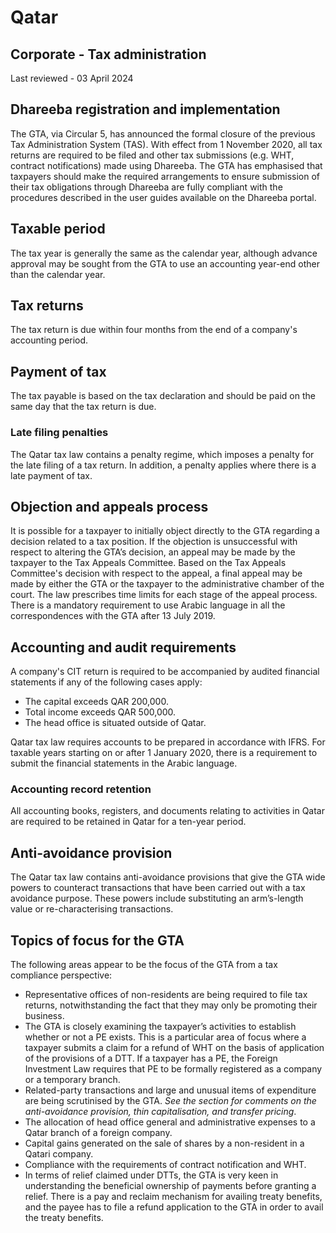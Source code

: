 # Qatar
## Corporate - Tax administration
Last reviewed - 03 April 2024
## Dhareeba registration and implementation
The GTA, via Circular 5, has announced the formal closure of the previous Tax Administration System (TAS). With effect from 1 November 2020, all tax returns are required to be filed and other tax submissions (e.g. WHT, contract notifications) made using Dhareeba. The GTA has emphasised that taxpayers should make the required arrangements to ensure submission of their tax obligations through Dhareeba are fully compliant with the procedures described in the user guides available on the Dhareeba portal.
## Taxable period
The tax year is generally the same as the calendar year, although advance approval may be sought from the GTA to use an accounting year-end other than the calendar year.
## Tax returns
The tax return is due within four months from the end of a company's accounting period.
## Payment of tax
The tax payable is based on the tax declaration and should be paid on the same day that the tax return is due.
### Late filing penalties
The Qatar tax law contains a penalty regime, which imposes a penalty for the late filing of a tax return. In addition, a penalty applies where there is a late payment of tax.
## Objection and appeals process
It is possible for a taxpayer to initially object directly to the GTA regarding a decision related to a tax position. If the objection is unsuccessful with respect to altering the GTA’s decision, an appeal may be made by the taxpayer to the Tax Appeals Committee. Based on the Tax Appeals Committee's decision with respect to the appeal, a final appeal may be made by either the GTA or the taxpayer to the administrative chamber of the court. The law prescribes time limits for each stage of the appeal process.
There is a mandatory requirement to use Arabic language in all the correspondences with the GTA after 13 July 2019.
## Accounting and audit requirements
A company's CIT return is required to be accompanied by audited financial statements if any of the following cases apply:
  * The capital exceeds QAR 200,000.
  * Total income exceeds QAR 500,000.
  * The head office is situated outside of Qatar.


Qatar tax law requires accounts to be prepared in accordance with IFRS. For taxable years starting on or after 1 January 2020, there is a requirement to submit the financial statements in the Arabic language.
### Accounting record retention
All accounting books, registers, and documents relating to activities in Qatar are required to be retained in Qatar for a ten-year period.
## Anti-avoidance provision
The Qatar tax law contains anti-avoidance provisions that give the GTA wide powers to counteract transactions that have been carried out with a tax avoidance purpose. These powers include substituting an arm’s-length value or re-characterising transactions.
## Topics of focus for the GTA
The following areas appear to be the focus of the GTA from a tax compliance perspective:
  * Representative offices of non-residents are being required to file tax returns, notwithstanding the fact that they may only be promoting their business.
  * The GTA is closely examining the taxpayer’s activities to establish whether or not a PE exists. This is a particular area of focus where a taxpayer submits a claim for a refund of WHT on the basis of application of the provisions of a DTT. If a taxpayer has a PE, the Foreign Investment Law requires that PE to be formally registered as a company or a temporary branch.
  * Related-party transactions and large and unusual items of expenditure are being scrutinised by the GTA. _See the section for comments on the anti-avoidance provision, thin capitalisation, and transfer pricing_.
  * The allocation of head office general and administrative expenses to a Qatar branch of a foreign company.
  * Capital gains generated on the sale of shares by a non-resident in a Qatari company.
  * Compliance with the requirements of contract notification and WHT.
  * In terms of relief claimed under DTTs, the GTA is very keen in understanding the beneficial ownership of payments before granting a relief. There is a pay and reclaim mechanism for availing treaty benefits, and the payee has to file a refund application to the GTA in order to avail the treaty benefits.


